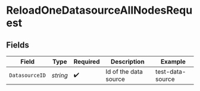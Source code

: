 # ReloadOneDatasourceAllNodesRequest


## Fields

| Field                 | Type                  | Required              | Description           | Example               |
| --------------------- | --------------------- | --------------------- | --------------------- | --------------------- |
| `DatasourceID`        | *string*              | :heavy_check_mark:    | Id of the data source | test-data-source      |